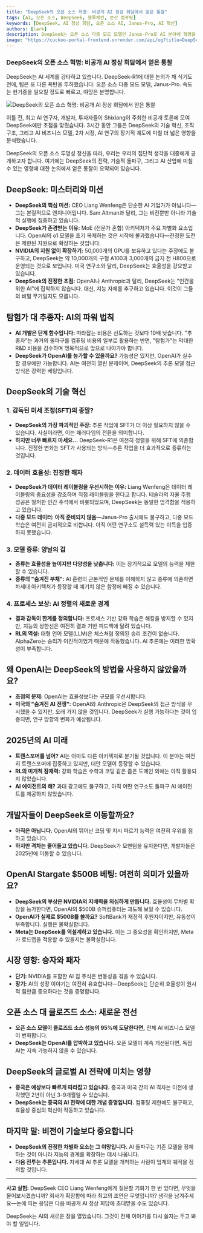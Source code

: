 ```yaml
---
title: "DeepSeek의 오픈 소스 혁명: 비공개 AI 정상 회담에서 얻은 통찰"
tags: [AI, 오픈 소스, DeepSeek, 블록체인, 분산 컴퓨팅]
keywords: [DeepSeek, AI 정상 회담, 오픈 소스 AI, Janus-Pro, AI 혁신]
authors: [lark]
description: DeepSeek는 오픈 소스 다중 모드 모델인 Janus-Pro로 AI 분야에 혁명을 일으키고 있습니다. 이 기사는 최근 비공개 AI 정상 회담에서 얻은 통찰을 통해 DeepSeek의 기술 혁신, 전략적 초점, 그리고 AI 산업에 미칠 잠재적 영향을 탐구합니다.
image: "https://cuckoo-portal-frontend.onrender.com/api/og?title=DeepSeek의%20오픈%20소스%20혁명:%20비공개%20AI%20정상%20회담에서%20얻은%20통찰"
---
```


### **DeepSeek의 오픈 소스 혁명: 비공개 AI 정상 회담에서 얻은 통찰**

DeepSeek는 AI 세계를 강타하고 있습니다. DeepSeek-R1에 대한 논의가 채 식기도 전에, 팀은 또 다른 폭탄을 투하했습니다: 오픈 소스 다중 모드 모델, Janus-Pro. 속도는 현기증을 일으킬 정도로 빠르고, 야망은 분명합니다.

![DeepSeek의 오픈 소스 혁명: 비공개 AI 정상 회담에서 얻은 통찰](https://cuckoo-portal-frontend.onrender.com/api/og?title=DeepSeek의%20오픈%20소스%20혁명:%20비공개%20AI%20정상%20회담에서%20얻은%20통찰)

이틀 전, 최고 AI 연구자, 개발자, 투자자들이 Shixiang이 주최한 비공개 토론에 모여 DeepSeek에만 초점을 맞췄습니다. 3시간 동안 그들은 DeepSeek의 기술 혁신, 조직 구조, 그리고 AI 비즈니스 모델, 2차 시장, AI 연구의 장기적 궤도에 미칠 더 넓은 영향을 분석했습니다.

DeepSeek의 오픈 소스 투명성 정신을 따라, 우리는 우리의 집단적 생각을 대중에게 공개하고자 합니다. 여기에는 DeepSeek의 전략, 기술적 돌파구, 그리고 AI 산업에 미칠 수 있는 영향에 대한 논의에서 얻은 통찰이 요약되어 있습니다.

## **DeepSeek: 미스터리와 미션**

- **DeepSeek의 핵심 미션:** CEO Liang Wenfeng은 단순한 AI 기업가가 아닙니다—그는 본질적으로 엔지니어입니다. Sam Altman과 달리, 그는 비전뿐만 아니라 기술적 실행에 집중하고 있습니다.
- **DeepSeek가 존경받는 이유:** MoE (전문가 혼합) 아키텍처가 주요 차별화 요소입니다. OpenAI의 o1 모델을 초기 복제하는 것은 시작에 불과했습니다—진정한 도전은 제한된 자원으로 확장하는 것입니다.
- **NVIDIA의 지원 없이 확장하기:** 50,000개의 GPU를 보유하고 있다는 주장에도 불구하고, DeepSeek는 약 10,000개의 구형 A100과 3,000개의 금지 전 H800으로 운영되는 것으로 보입니다. 미국 연구소와 달리, DeepSeek는 효율성을 강요받고 있습니다.
- **DeepSeek의 진정한 초점:** OpenAI나 Anthropic과 달리, DeepSeek는 "인간을 위한 AI"에 집착하지 않습니다. 대신, 지능 자체를 추구하고 있습니다. 이것이 그들의 비밀 무기일지도 모릅니다.

## **탐험가 대 추종자: AI의 파워 법칙**

- **AI 개발은 단계 함수입니다:** 따라잡는 비용은 선도하는 것보다 10배 낮습니다. "추종자"는 과거의 돌파구를 컴퓨팅 비용의 일부로 활용하는 반면, "탐험가"는 막대한 R&D 비용을 감수하며 맹목적으로 앞으로 나아가야 합니다.
- **DeepSeek가 OpenAI를 능가할 수 있을까요?** 가능성은 있지만, OpenAI가 실수할 경우에만 가능합니다. AI는 여전히 열린 문제이며, DeepSeek의 추론 모델 접근 방식은 강력한 베팅입니다.

## **DeepSeek의 기술 혁신**

### **1. 감독된 미세 조정(SFT)의 종말?**

- **DeepSeek의 가장 파괴적인 주장:** 추론 작업에 SFT가 더 이상 필요하지 않을 수 있습니다. 사실이라면, 이는 패러다임의 전환을 의미합니다.
- **하지만 너무 빠르지 마세요…** DeepSeek-R1은 여전히 정렬을 위해 SFT에 의존합니다. 진정한 변화는 SFT가 사용되는 방식—추론 작업을 더 효과적으로 증류하는 것입니다.

### **2. 데이터 효율성: 진정한 해자**

- **DeepSeek가 데이터 레이블링을 우선시하는 이유:** Liang Wenfeng은 데이터 레이블링의 중요성을 강조하며 직접 레이블링을 한다고 합니다. 테슬라의 자율 주행 성공은 철저한 인간 주석에서 비롯되었으며, DeepSeek는 동일한 엄격함을 적용하고 있습니다.
- **다중 모드 데이터: 아직 준비되지 않음**—Janus-Pro 출시에도 불구하고, 다중 모드 학습은 여전히 금지적으로 비쌉니다. 아직 어떤 연구소도 설득력 있는 이득을 입증하지 못했습니다.

### **3. 모델 증류: 양날의 검**

- **증류는 효율성을 높이지만 다양성을 낮춥니다:** 이는 장기적으로 모델의 능력을 제한할 수 있습니다.
- **증류의 "숨겨진 부채":** AI 훈련의 근본적인 문제를 이해하지 않고 증류에 의존하면 차세대 아키텍처가 등장할 때 예기치 않은 함정에 빠질 수 있습니다.

### **4. 프로세스 보상: AI 정렬의 새로운 경계**

- **결과 감독이 한계를 정의합니다:** 프로세스 기반 강화 학습은 해킹을 방지할 수 있지만, 지능의 상한선은 여전히 결과 기반 피드백에 달려 있습니다.
- **RL의 역설:** 대형 언어 모델(LLM)은 체스처럼 정의된 승리 조건이 없습니다. AlphaZero는 승리가 이진적이었기 때문에 작동했습니다. AI 추론에는 이러한 명확성이 부족합니다.

## **왜 OpenAI는 DeepSeek의 방법을 사용하지 않았을까요?**

- **초점의 문제:** OpenAI는 효율성보다는 규모를 우선시합니다.
- **미국의 "숨겨진 AI 전쟁":** OpenAI와 Anthropic은 DeepSeek의 접근 방식을 무시했을 수 있지만, 오래 가지 않을 것입니다. DeepSeek가 실행 가능하다는 것이 입증되면, 연구 방향의 변화가 예상됩니다.

## **2025년의 AI 미래**

- **트랜스포머를 넘어?** AI는 아마도 다른 아키텍처로 분기될 것입니다. 이 분야는 여전히 트랜스포머에 집중하고 있지만, 대안 모델이 등장할 수 있습니다.
- **RL의 미개척 잠재력:** 강화 학습은 수학과 코딩 같은 좁은 도메인 외에는 아직 활용되지 않았습니다.
- **AI 에이전트의 해?** 과대 광고에도 불구하고, 아직 어떤 연구소도 돌파구 AI 에이전트를 제공하지 않았습니다.

## **개발자들이 DeepSeek로 이동할까요?**

- **아직은 아닙니다.** OpenAI의 뛰어난 코딩 및 지시 따르기 능력은 여전히 우위를 점하고 있습니다.
- **하지만 격차는 줄어들고 있습니다.** DeepSeek가 모멘텀을 유지한다면, 개발자들은 2025년에 이동할 수 있습니다.

## **OpenAI Stargate $500B 베팅: 여전히 의미가 있을까요?**

- **DeepSeek의 부상은 NVIDIA의 지배력을 의심하게 만듭니다.** 효율성이 무차별 확장을 능가한다면, OpenAI의 $500B 슈퍼컴퓨터는 과도해 보일 수 있습니다.
- **OpenAI가 실제로 $500B를 쓸까요?** SoftBank가 재정적 후원자이지만, 유동성이 부족합니다. 실행은 불확실합니다.
- **Meta는 DeepSeek를 역설계하고 있습니다.** 이는 그 중요성을 확인하지만, Meta가 로드맵을 적응할 수 있을지는 불확실합니다.

## **시장 영향: 승자와 패자**

- **단기:** NVIDIA를 포함한 AI 칩 주식은 변동성을 겪을 수 있습니다.
- **장기:** AI의 성장 이야기는 여전히 유효합니다—DeepSeek는 단순히 효율성이 원시적 힘만큼 중요하다는 것을 증명합니다.

## **오픈 소스 대 클로즈드 소스: 새로운 전선**

- **오픈 소스 모델이 클로즈드 소스 성능의 95%에 도달한다면,** 전체 AI 비즈니스 모델이 변화합니다.
- **DeepSeek는 OpenAI를 압박하고 있습니다.** 오픈 모델이 계속 개선된다면, 독점 AI는 지속 가능하지 않을 수 있습니다.

## **DeepSeek의 글로벌 AI 전략에 미치는 영향**

- **중국은 예상보다 빠르게 따라잡고 있습니다.** 중국과 미국 간의 AI 격차는 이전에 생각했던 2년이 아닌 3-9개월일 수 있습니다.
- **DeepSeek는 중국의 AI 전략에 대한 개념 증명입니다.** 컴퓨팅 제한에도 불구하고, 효율성 중심의 혁신이 작동하고 있습니다.

## **마지막 말: 비전이 기술보다 중요합니다**

- **DeepSeek의 진정한 차별화 요소는 그 야망입니다.** AI 돌파구는 기존 모델을 정제하는 것이 아니라 지능의 경계를 확장하는 데서 나옵니다.
- **다음 전투는 추론입니다.** 차세대 AI 추론 모델을 개척하는 사람이 업계의 궤적을 정의할 것입니다.

------

**사고 실험:**
DeepSeek CEO Liang Wenfeng에게 질문할 기회가 한 번 있다면, 무엇을 물어보시겠습니까? 회사가 확장함에 따라 최고의 조언은 무엇입니까? 생각을 남겨주세요—눈에 띄는 응답은 다음 비공개 AI 정상 회담에 초대받을 수도 있습니다.

DeepSeek는 AI의 새로운 장을 열었습니다. 그것이 전체 이야기를 다시 쓸지는 두고 봐야 할 일입니다.